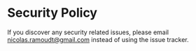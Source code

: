 # Security Policy

If you discover any security related issues, please email nicolas.ramoudt@gmail.com instead of using the issue tracker.
